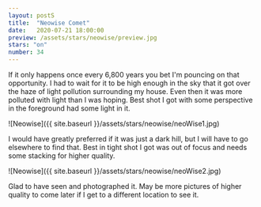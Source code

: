 ```yaml
---
layout: postS
title:  "Neowise Comet"
date:   2020-07-21 18:00:00
preview: /assets/stars/neowise/preview.jpg
stars: "on"
number: 34
---
```


If it only happens once every 6,800 years you bet I'm pouncing on that opportunity. I had to wait for it to be high enough in the sky that it got over the haze of light pollution surrounding my house. Even then it was more polluted with light than I was hoping. Best shot I got with some perspective in the foreground had some light in it.

![Neowise]({{ site.baseurl }}/assets/stars/neowise/neoWise1.jpg)

I would have greatly preferred if it was just a dark hill, but I will have to go elsewhere to find that. Best in tight shot I got was out of focus and needs some stacking for higher quality.

![Neowise]({{ site.baseurl }}/assets/stars/neowise/neoWise2.jpg)

Glad to have seen and photographed it. May be more pictures of higher quality to come later if I get to a different location to see it.